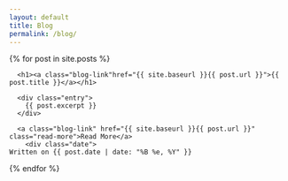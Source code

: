 ```yaml
---
layout: default
title: Blog
permalink: /blog/
---
```

<div class="posts">
  {% for post in site.posts %}
    <article class="post">

      <h1><a class="blog-link"href="{{ site.baseurl }}{{ post.url }}">{{ post.title }}</a></h1>

      <div class="entry">
        {{ post.excerpt }}
      </div>

      <a class="blog-link" href="{{ site.baseurl }}{{ post.url }}" class="read-more">Read More</a>
	    <div class="date">
    Written on {{ post.date | date: "%B %e, %Y" }}
  </div>
    </article>
  {% endfor %}
</div>

